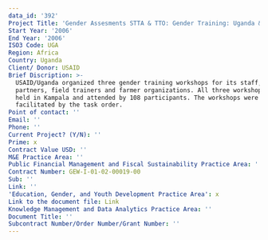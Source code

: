 ```yaml
---
data_id: '392'
Project Title: 'Gender Assesments STTA & TTO: Gender Training: Uganda & APEP (TDY 59)'
Start Year: '2006'
End Year: '2006'
ISO3 Code: UGA
Region: Africa
Country: Uganda
Client/ Donor: USAID
Brief Discription: >-
  USAID/Uganda organized three gender training workshops for its staff,
  partners, field trainers and farmer organizations. All three workshops were
  held in Kampala and attended by 108 participants. The workshops were
  facilitated by the task order.
Point of contact: ''
Email: ''
Phone: ''
Current Project? (Y/N): ''
Prime: x
Contract Value USD: ''
M&E Practice Area: ''
Public Financial Management and Fiscal Sustainability Practice Area: ''
Contract Number: GEW-I-01-02-00019-00
Sub: ''
Link: ''
'Education, Gender, and Youth Development Practice Area': x
Link to the document file: Link
Knowledge Management and Data Analytics Practice Area: ''
Document Title: ''
Subcontract Number/Order Number/Grant Number: ''
---
```

